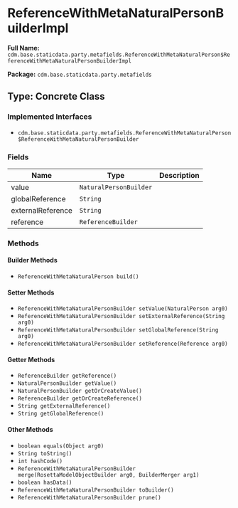 # ReferenceWithMetaNaturalPersonBuilderImpl

**Full Name:** `cdm.base.staticdata.party.metafields.ReferenceWithMetaNaturalPerson$ReferenceWithMetaNaturalPersonBuilderImpl`

**Package:** `cdm.base.staticdata.party.metafields`

## Type: Concrete Class

### Implemented Interfaces

- `cdm.base.staticdata.party.metafields.ReferenceWithMetaNaturalPerson$ReferenceWithMetaNaturalPersonBuilder`

### Fields

| Name | Type | Description |
|------|------|-------------|
| value | `NaturalPersonBuilder` |  |
| globalReference | `String` |  |
| externalReference | `String` |  |
| reference | `ReferenceBuilder` |  |

### Methods

#### Builder Methods

- `ReferenceWithMetaNaturalPerson build()`

#### Setter Methods

- `ReferenceWithMetaNaturalPersonBuilder setValue(NaturalPerson arg0)`
- `ReferenceWithMetaNaturalPersonBuilder setExternalReference(String arg0)`
- `ReferenceWithMetaNaturalPersonBuilder setGlobalReference(String arg0)`
- `ReferenceWithMetaNaturalPersonBuilder setReference(Reference arg0)`

#### Getter Methods

- `ReferenceBuilder getReference()`
- `NaturalPersonBuilder getValue()`
- `NaturalPersonBuilder getOrCreateValue()`
- `ReferenceBuilder getOrCreateReference()`
- `String getExternalReference()`
- `String getGlobalReference()`

#### Other Methods

- `boolean equals(Object arg0)`
- `String toString()`
- `int hashCode()`
- `ReferenceWithMetaNaturalPersonBuilder merge(RosettaModelObjectBuilder arg0, BuilderMerger arg1)`
- `boolean hasData()`
- `ReferenceWithMetaNaturalPersonBuilder toBuilder()`
- `ReferenceWithMetaNaturalPersonBuilder prune()`

